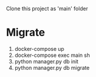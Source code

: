 Clone this project as 'main' folder<br>


# Migrate
1. docker-compose up
2. docker-compose exec main sh
3. python manager.py db init
4. python manager.py db migrate
